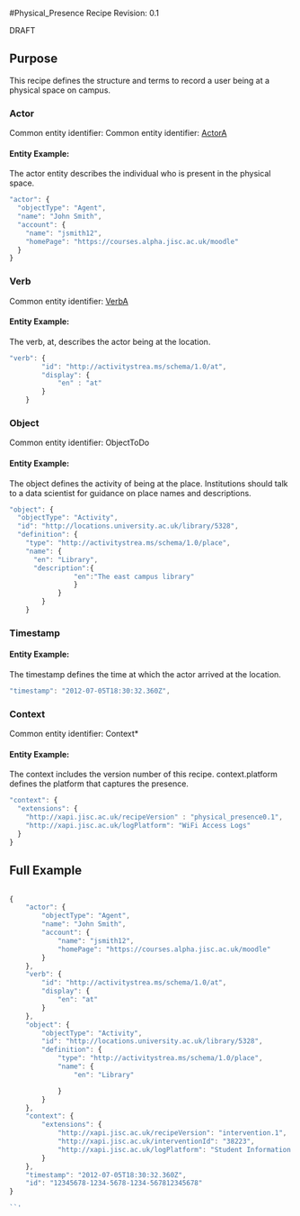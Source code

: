 #Physical_Presence Recipe
Revision: 0.1

DRAFT

## Purpose

This recipe defines the structure and terms to record a user being at a physical space on campus.

### Actor

Common entity identifier: Common entity identifier: [ActorA](../common_structures.md#actora)

#### Entity Example:
The actor entity describes the individual who is present in the physical space.

``` Javascript
"actor": {
  "objectType": "Agent",
  "name": "John Smith",
  "account": {
    "name": "jsmith12",
    "homePage": "https://courses.alpha.jisc.ac.uk/moodle"
  }
}
```


### Verb
Common entity identifier: [VerbA](../common_structures.md#verba)

#### Entity Example:
The verb, at, describes the actor being at the location.

``` javascript
"verb": {
        "id": "http://activitystrea.ms/schema/1.0/at",
        "display": {
            "en" : "at"
        }
    }

```

### Object

Common entity identifier:
ObjectToDo


#### Entity Example:
The object defines the activity of being at the place. Institutions should talk to a data scientist for guidance on place names and descriptions.

``` javascript
"object": {
  "objectType": "Activity",
  "id": "http://locations.university.ac.uk/library/5328",
  "definition": {
    "type": "http://activitystrea.ms/schema/1.0/place",
    "name": {
      "en": "Library",
	  "description":{
				"en":"The east campus library"
				}
			}
		}
	}
```

### Timestamp


#### Entity Example:
The timestamp defines the time at which the actor arrived at the location.

``` javascript
"timestamp": "2012-07-05T18:30:32.360Z",
```

### Context

Common entity identifier: Context*

#### Entity Example:

The context includes the version number of this recipe.
context.platform defines the platform that captures the presence.

``` javascript
"context": {
  "extensions": {
    "http://xapi.jisc.ac.uk/recipeVersion" : "physical_presence0.1",
	"http://xapi.jisc.ac.uk/logPlatform": "WiFi Access Logs"
  }
}
```


## Full Example

``` javascript

{
	"actor": {
		"objectType": "Agent",
		"name": "John Smith",
		"account": {
			"name": "jsmith12",
			"homePage": "https://courses.alpha.jisc.ac.uk/moodle"
		}
	},
	"verb": {
		"id": "http://activitystrea.ms/schema/1.0/at",
		"display": {
			"en": "at"
		}
	},
	"object": {
		"objectType": "Activity",
		"id": "http://locations.university.ac.uk/library/5328",
		"definition": {
			"type": "http://activitystrea.ms/schema/1.0/place",
			"name": {
				"en": "Library"

			}
		}
	},
	"context": {
		"extensions": {
			"http://xapi.jisc.ac.uk/recipeVersion": "intervention.1",
			"http://xapi.jisc.ac.uk/interventionId": "38223",
			"http://xapi.jisc.ac.uk/logPlatform": "Student Information Desk"
		}
	},
	"timestamp": "2012-07-05T18:30:32.360Z",
	"id": "12345678-1234-5678-1234-567812345678"
}

``'
